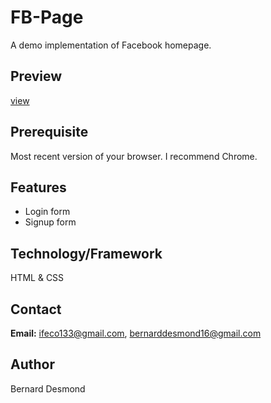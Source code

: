 # FB-Page
A demo implementation of Facebook homepage.

## Preview
[view](https://fb-home-chlone-byifcodes.netlify.app)

## Prerequisite
Most recent version of your browser. I recommend Chrome.

## Features
* Login form
* Signup form

## Technology/Framework
HTML & CSS

## Contact
**Email:** ifeco133@gmail.com, bernarddesmond16@gmail.com

## Author
Bernard Desmond
